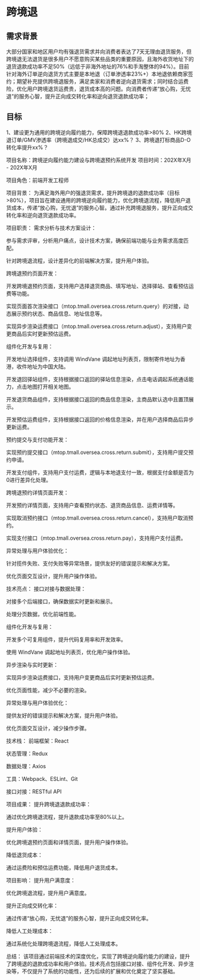# 跨境退

## 需求背景

大部分国家和地区用户均有强退货需求并向消费者表达了7天无理由退货服务，但跨境退无法退货是很多用户不愿意购买某些品类的重要原因，且海外收货地址下的退货退款成功率不足50%（远低于非海外地址的76%和手淘整体的94%）。目前针对海外订单逆向退货方式主要是本地退（订单渗透率23%+）本地退依赖商家签约；期望补充提供跨境退服务，满足卖家和消费者逆向退货需求；同时结合运费险，优化用户跨境退货运费贵，退货成本高的问题。向消费者传递“放心购，无忧退”的服务心智，提升正向成交转化率和逆向退货退款成功率；


## 目标

1、建设更为通用的跨境逆向履约能力，保障跨境退退款成功率>80%
2、HK跨境退订单/GMV渗透率（跨境退成交/HK总成交）达xx%？
3、跨境退打标商品D-O转化率提升xx%？



项目名称：跨境逆向履约能力建设与跨境退预约系统开发
项目时间：202X年X月 - 202X年X月

项目角色：前端开发工程师

项目背景：
为满足海外用户的强退货需求，提升跨境退的退款成功率（目标>80%），项目旨在建设通用的跨境逆向履约能力，优化跨境退流程，降低用户退货成本，传递“放心购，无忧退”的服务心智。通过补充跨境退服务，提升正向成交转化率和逆向退货退款成功率。

项目职责：
需求分析与技术方案设计：

参与需求评审，分析用户痛点，设计技术方案，确保前端功能与业务需求高度匹配。

针对跨境退流程，设计差异化的前端解决方案，提升用户体验。

跨境退预约页面开发：

开发跨境退预约页面，支持用户选择退货商品、填写地址、选择驿站、查看预估运费等功能。

实现页面首次渲染接口（mtop.tmall.oversea.cross.return.query）的对接，动态展示预约状态、商品信息、地址信息等。

实现异步渲染运费接口（mtop.tmall.oversea.cross.return.adjust），支持用户变更商品后实时更新预估运费。

组件化开发与复用：

开发地址选择组件，支持调用 WindVane 调起地址列表页，限制寄件地址为香港，收件地址为中国大陆。

开发退回驿站组件，支持根据接口返回的驿站信息渲染，点击电话调起系统通话能力，点击地图打开相关地图。

开发退货商品组件，支持根据接口返回的商品信息渲染，主商品默认选中且置顶展示。

开发预估运费组件，支持根据接口返回的价格信息渲染，并在用户选择商品后异步更新运费。

预约提交与支付功能开发：

实现预约提交接口（mtop.tmall.oversea.cross.return.submit），支持用户提交预约申请。

开发支付组件，支持用户支付运费，逻辑与本地退支付一致，根据支付金额是否为0进行差异化处理。

跨境退预约详情页面开发：

开发预约详情页面，支持用户查看预约状态、退货商品信息、运费详情等。

实现取消预约接口（mtop.tmall.oversea.cross.return.cancel），支持用户取消预约。

实现支付接口（mtop.tmall.oversea.cross.return.pay），支持用户支付运费。

异常处理与用户体验优化：

针对揽件失败、支付失败等异常场景，提供友好的错误提示和解决方案。

优化页面交互设计，提升用户操作体验。

技术亮点：
接口对接与数据处理：

对接多个后端接口，确保数据实时更新和展示。

处理分页数据，优化前端性能。

组件化开发与复用：

开发多个可复用组件，提升代码复用率和开发效率。

使用 WindVane 调起地址列表页，优化用户操作体验。

异步渲染与实时更新：

实现异步渲染运费接口，支持用户变更商品后实时更新预估运费。

优化页面性能，减少不必要的渲染。

异常处理与用户体验优化：

提供友好的错误提示和解决方案，提升用户体验。

优化页面交互设计，减少操作步骤。

技术栈：
前端框架：React

状态管理：Redux

数据处理：Axios

工具：Webpack、ESLint、Git

接口对接：RESTful API

项目成果：
提升跨境退退款成功率：

通过优化跨境退流程，提升退款成功率至80%以上。

提升用户体验：

优化跨境退预约页面和详情页面，提升用户操作体验。

降低退货成本：

通过运费险和预估运费功能，降低用户退货成本。

项目影响：
提升用户满意度：

优化跨境退流程，提升用户满意度。

提升正向成交转化率：

通过传递“放心购，无忧退”的服务心智，提升正向成交转化率。

降低人工处理成本：

通过系统化处理跨境退流程，降低人工处理成本。

总结：
该项目通过前端技术的深度优化，实现了跨境逆向履约能力的建设，提升了跨境退的退款成功率和用户体验。技术亮点包括接口对接、组件化开发、异步渲染等，不仅提升了系统的功能性，还为后续的扩展和优化奠定了坚实基础。